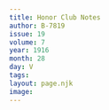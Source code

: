 ```yaml
---
title: Honor Club Notes
author: B-7819
issue: 19
volume: 7
year: 1916
month: 28
day: V
tags:
layout: page.njk
image:
---
```



